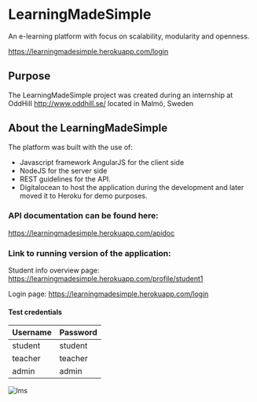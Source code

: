 # LearningMadeSimple
An e-learning platform with focus on scalability, modularity and openness.

https://learningmadesimple.herokuapp.com/login

## Purpose
The LearningMadeSimple project was created during an internship at OddHill http://www.oddhill.se/ located in Malmö, Sweden

## About the LearningMadeSimple
The platform was built with the use of:
* Javascript framework AngularJS for the client side
* NodeJS for the server side
* REST guidelines for the API.
* Digitalocean to host the application during the development and later moved it to Heroku for demo purposes.

### API documentation can be found here:
https://learningmadesimple.herokuapp.com/apidoc

### Link to running version of the application:
Student info overview page: https://learningmadesimple.herokuapp.com/profile/student1

Login page: https://learningmadesimple.herokuapp.com/login

#### Test credentials

Username  | Password
------------- | -------------
student  | student
teacher  | teacher
admin    | admin


![lms](http://myownportfolio.herokuapp.com/images/lmsFront.jpg)
